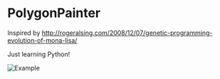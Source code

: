 PolygonPainter
==============

Inspired by http://rogeralsing.com/2008/12/07/genetic-programming-evolution-of-mona-lisa/

Just learning Python!

![Example](http://notes.darkfunction.com/images/tux.png)
